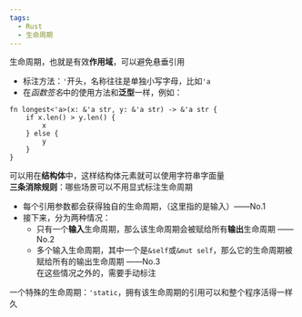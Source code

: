 ```yaml
---
tags:
  - Rust
  - 生命周期
---
```

生命周期，也就是有效**作用域**，可以避免悬垂引用  
- 标注方法：`'`开头，名称往往是单独小写字母，比如`'a`  
- 在*函数签名*中的使用方法和**泛型**一样，例如：  
```
fn longest<'a>(x: &'a str, y: &'a str) -> &'a str {
    if x.len() > y.len() {
        x
    } else {
        y
    }
}

```

可以用在**结构体**中，这样结构体元素就可以使用字符串字面量  
**三条消除规则**：哪些场景可以不用显式标注生命周期  
- 每个引用参数都会获得独自的生命周期，（这里指的是输入）——No.1  
- 接下来，分为两种情况：  
	- 只有一个**输入**生命周期，那么该生命周期会被赋给所有**输出**生命周期 ——No.2   
	- 多个输入生命周期，其中一个是`&self`或`&mut self`，那么它的生命周期被赋给所有的输出生命周期 ——No.3  
	在这些情况之外的，需要手动标注  

一个特殊的生命周期：`'static`，拥有该生命周期的引用可以和整个程序活得一样久